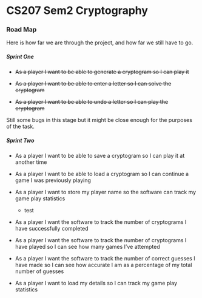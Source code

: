# CS207 Sem2 Cryptography 

### Road Map
Here is how far we are through the project, and how far we still have to go.

##### Sprint One 
+ ~~As a player I want to be able to generate a cryptogram so I can play it~~ 

+ ~~As a player I want to be able to enter a letter so I can solve the cryptogram~~

+ ~~As a player I want to be able to undo a letter so I can play the cryptogram~~

Still some bugs in this stage but it might be close enough for the purposes of the task.


##### Sprint Two
+ As a player I want to be able to save a cryptogram so I can play it at another time

+ As a player I want to be able to load a cryptogram so I can continue a game I was previously playing

+ As a player I want to store my player name so the software can track my game play statistics
     + test

+ As a player I want the software to track the number of cryptograms I have successfully completed

+ As a player I want the software to track the number of cryptograms I have played so I can see how many games I’ve attempted

+ As a player I want the software to track the number of correct guesses I have made so I can see how accurate I am as a percentage of my total number of guesses 

+ As a player I want to load my details so I can track my game play statistics 
